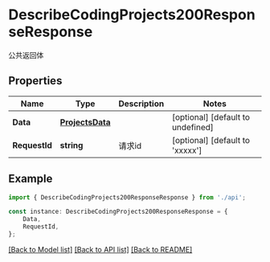 # DescribeCodingProjects200ResponseResponse

公共返回体

## Properties

Name | Type | Description | Notes
------------ | ------------- | ------------- | -------------
**Data** | [**ProjectsData**](ProjectsData.md) |  | [optional] [default to undefined]
**RequestId** | **string** | 请求id | [optional] [default to 'xxxxx']

## Example

```typescript
import { DescribeCodingProjects200ResponseResponse } from './api';

const instance: DescribeCodingProjects200ResponseResponse = {
    Data,
    RequestId,
};
```

[[Back to Model list]](../README.md#documentation-for-models) [[Back to API list]](../README.md#documentation-for-api-endpoints) [[Back to README]](../README.md)
